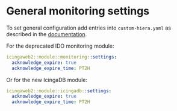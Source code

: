 # General monitoring settings

To set general configuration add entries into `custom-hiera.yaml` as described in the [documentation](https://icinga.com/docs/icinga-web/latest/modules/monitoring/doc/03-Configuration/).

For the deprecated IDO monitoring module:

```yaml
icingaweb2::module::monitoring::settings:
  acknowledge_expire: true
  acknowledge_expire_time: PT2H
```

Or for the new IcingaDB module:

```yaml
icingaweb2::module::icingadb::settings:
  acknowledge_expire: true
  acknowledge_expire_time: PT2H
```
